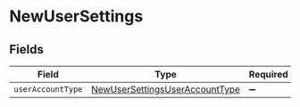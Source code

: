 # NewUserSettings


## Fields

| Field                                                                                   | Type                                                                                    | Required                                                                                | Description                                                                             |
| --------------------------------------------------------------------------------------- | --------------------------------------------------------------------------------------- | --------------------------------------------------------------------------------------- | --------------------------------------------------------------------------------------- |
| `userAccountType`                                                                       | [NewUserSettingsUserAccountType](../../models/shared/newusersettingsuseraccounttype.md) | :heavy_minus_sign:                                                                      | N/A                                                                                     |